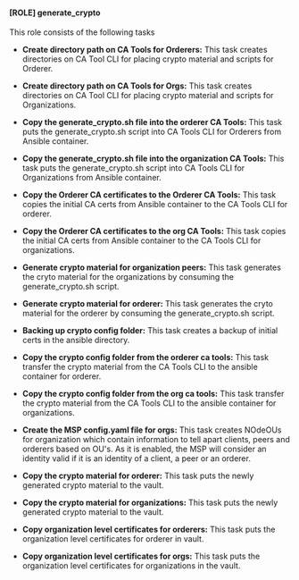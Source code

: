[//]: # (##############################################################################################)
[//]: # (Copyright Accenture. All Rights Reserved.)
[//]: # (SPDX-License-Identifier: Apache-2.0)
[//]: # (##############################################################################################)

#### [ROLE] generate_crypto
This role consists of the following tasks

- **Create directory path on CA Tools for Orderers:**  This task creates directories on CA Tool CLI for placing crypto material and scripts for Orderer.

- **Create directory path on CA Tools for Orgs:**  This task creates directories on CA Tool CLI for placing crypto material and scripts for Organizations.

- **Copy the generate_crypto.sh file into the orderer CA Tools:** This task puts the generate_crypto.sh script into CA Tools CLI for Orderers from Ansible container.

- **Copy the generate_crypto.sh file into the organization CA Tools:** This task puts the generate_crypto.sh script into CA Tools CLI for Organizations from Ansible container.

- **Copy the Orderer CA certificates to the Orderer CA Tools:** This task copies the initial CA certs from Ansible container to the CA Tools CLI for orderer.

- **Copy the Orderer CA certificates to the org CA Tools:** This task copies the initial CA certs from Ansible container to the CA Tools CLI for organizations.

- **Generate crypto material for organization peers:** This task generates the cryto material for the organizations by consuming the generate_crypto.sh script.

- **Generate crypto material for orderer:** This task generates the cryto material for the orderer by consuming the generate_crypto.sh script.

- **Backing up crypto config folder:** This task creates a backup of initial certs in the ansible directory.

- **Copy the crypto config folder from the orderer ca tools:** This task transfer the crypto material from the CA Tools CLI to the ansible container for orderer.

- **Copy the crypto config folder from the org ca tools:** This task transfer the crypto material from the CA Tools CLI to the ansible container for organizations.

- **Create the MSP config.yaml file for orgs:** This task creates NOdeOUs for organization which contain information to tell apart clients, peers and orderers based on OU's. As it is enabled, the MSP will consider an identity valid if it is an identity of a client, a peer or an orderer.

- **Copy the crypto material for orderer:** This task puts the newly generated crypto material to the vault.

- **Copy the crypto material for organizations:** This task puts the newly generated crypto material to the vault.

- **Copy organization level certificates for orderers:** This task puts the organization level certificates for orderer in vault.

- **Copy organization level certificates for orgs:** This task puts the organization level certificates for organizations in the vault.